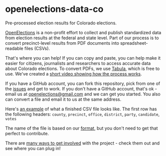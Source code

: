 # openelections-data-co
Pre-processed election results for Colorado elections.

[OpenElections](http://www.openelections.net) is a non-profit effort to collect and publish standardized data from election results at the federal and state level. Part of our process is to convert precinct-level results from PDF documents into spreadsheet-readable files (CSVs).

That's where you can help! If you can copy and paste, you can help make it easier for citizens, journalists and researchers to access accurate data about Colorado elections. To convert PDFs, we use [Tabula](http://tabula.technology), which is free to use. We've created a [short video showing how the process works](https://www.youtube.com/watch?v=of9680dgqIc).

If you have a GitHub account, you can fork this repository, pick from one of the [issues](https://github.com/openelections/openelections-data-co/issues) and get to work. If you don't have a GitHub account, that's ok - email us at openelections@gmail.com and we can get you started. You also can convert a file and email it to us at the same address.

Here's [an example](https://github.com/openelections/openelections-data-co/blob/master/2012/20120612__co__primary__dolores__precinct.csv) of what a finished CSV file looks like. The first row has the following headers: `county`, `precinct`, `office`, `district`, `party`, `candidate`, `votes`

The name of the file is based on our [format](http://docs.openelections.net/archive-standardization/), but you don't need to get that perfect to contribute.

There are [many ways to get involved](http://docs.openelections.net/) with the project - check them out and see where you can plug in!
